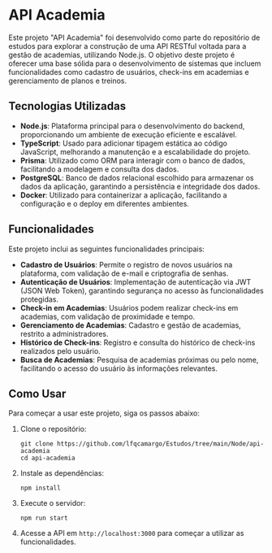 # API Academia

Este projeto "API Academia" foi desenvolvido como parte do repositório de estudos para explorar a construção de uma API RESTful voltada para a gestão de academias, utilizando Node.js. O objetivo deste projeto é oferecer uma base sólida para o desenvolvimento de sistemas que incluem funcionalidades como cadastro de usuários, check-ins em academias e gerenciamento de planos e treinos.

## Tecnologias Utilizadas

- **Node.js**: Plataforma principal para o desenvolvimento do backend, proporcionando um ambiente de execução eficiente e escalável.
- **TypeScript**: Usado para adicionar tipagem estática ao código JavaScript, melhorando a manutenção e a escalabilidade do projeto.
- **Prisma**: Utilizado como ORM para interagir com o banco de dados, facilitando a modelagem e consulta dos dados.
- **PostgreSQL**: Banco de dados relacional escolhido para armazenar os dados da aplicação, garantindo a persistência e integridade dos dados.
- **Docker**: Utilizado para containerizar a aplicação, facilitando a configuração e o deploy em diferentes ambientes.

## Funcionalidades

Este projeto inclui as seguintes funcionalidades principais:
- **Cadastro de Usuários**: Permite o registro de novos usuários na plataforma, com validação de e-mail e criptografia de senhas.
- **Autenticação de Usuários**: Implementação de autenticação via JWT (JSON Web Token), garantindo segurança no acesso às funcionalidades protegidas.
- **Check-in em Academias**: Usuários podem realizar check-ins em academias, com validação de proximidade e tempo.
- **Gerenciamento de Academias**: Cadastro e gestão de academias, restrito a administradores.
- **Histórico de Check-ins**: Registro e consulta do histórico de check-ins realizados pelo usuário.
- **Busca de Academias**: Pesquisa de academias próximas ou pelo nome, facilitando o acesso do usuário às informações relevantes.

## Como Usar

Para começar a usar este projeto, siga os passos abaixo:

1. Clone o repositório:
   ```
   git clone https://github.com/lfqcamargo/Estudos/tree/main/Node/api-academia
   cd api-academia
   ```

2. Instale as dependências:
   ```
   npm install
   ```

3. Execute o servidor:
   ```
   npm run start
   ```

4. Acesse a API em `http://localhost:3000` para começar a utilizar as funcionalidades.
